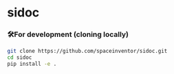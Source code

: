 # sidoc

### 🛠️For development (cloning locally)
```bash
git clone https://github.com/spaceinventor/sidoc.git
cd sidoc
pip install -e .
```